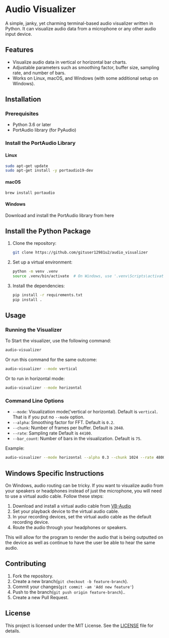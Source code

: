 # Audio Visualizer

A simple, janky, yet charming terminal-based audio visualizer written in Python. It can visualize audio data from a microphone or any other audio input device.

## Features

- Visualize audio data in vertical or horizontal bar charts.
- Adjustable parameters such as smoothing factor, buffer size, sampling rate, and number of bars.
- Works on Linux, macOS, and Windows (with some additional setup on Windows).

## Installation

### Prerequisites

- Python 3.6 or later
- PortAudio library (for PyAudio)

### Install the PortAudio Library

#### Linux

```bash
sudo apt-get update
sudo apt-get install -y portaudio19-dev
```

#### macOS

```bash
brew install portaudio
```

#### Windows

Download and install the PortAudio library from here

## Install the Python Package

1. Clone the repository:

    ```bash
    git clone https://github.com/gituser12981u2/audio_visualizer
    ```

2. Set up a virtual environment:

    ```bash
    python -m venv .venv
    source .venv/bin/activate  # On Windows, use '.venv\Scripts\activate'
    ```

3. Install the dependencies:

    ```bash
    pip install -r requirements.txt
    pip install .
    ```

## Usage

### Running the Visualizer

To Start the visualizer, use the following command:

```bash
audio-visualizer
```

Or run this command for the same outcome:

```bash
audio-visualizer --mode vertical
```

Or to run in horizontal mode:

```bash
audio-visualizer --mode horizontal
```

### Command Line Options

- `--mode`: Visualization mode('vertical or horizontal). Default is `vertical`. That is if you put no `--mode` option.
- `--alpha`: Smoothing factor for FFT. Default is `0.2`.
- `--chunk`: Number of frames per buffer. Default is `2048`.
- `--rate`: Sampling rate Default is `44100`.
- `--bar_count`: Number of bars in the visualization. Default is `75`.

Example:

```bash
audio-visualizer --mode horizontal --alpha 0.3 --chunk 1024 --rate 48000 -bar_count 100
```

## Windows Specific Instructions

On Windows, audio routing can be tricky. If you want to visualize audio from your speakers or headphones instead of just the microphone, you will need to use a virtual audio cable. Follow these steps:

1. Download and install a virtual audio cable from [VB-Audio](<https://vb-audio.com/Cable/>)
2. Set your playback device to the virtual audio cable.
3. In your recording devices, set the virtual audio cable as the default recording device.
4. Route the audio through your headphones or speakers.

This will allow for the program to render the audio that is being outputted on the device as well as continue to have the user be able to hear the same audio.

## Contributing

1. Fork the repository.
2. Create a new branch(`git checkout -b feature-branch`).
3. Commit your changes(`git commit -am 'Add new feature'`)
4. Push to the branch(`git push origin feature-branch`)..
5. Create a new Pull Request.

## License

This project is licensed under the MIT License. See the [LICENSE](LICENSE) file for details.
